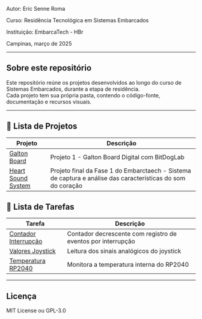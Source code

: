 Autor: Eric Senne Roma

Curso: Residência Tecnológica em Sistemas Embarcados

Instituição: EmbarcaTech - HBr

Campinas, março de 2025

---

## Sobre este repositório

Este repositório reúne os projetos desenvolvidos ao longo do curso de Sistemas Embarcados, durante a etapa de residência.  
Cada projeto tem sua própria pasta, contendo o código-fonte, documentação e recursos visuais.

---

## 📂 Lista de Projetos

| Projeto | Descrição |
|---------|-----------|
| [Galton Board](./projetos/galton_board/src/galtron_board/) | Projeto 1 -  Galton Board Digital com BitDogLab         
| [Heart Sound System](./projetos/heart_sound_system/) | Projeto final da Fase 1 do Embarctaech -  Sistema de captura e análise das características do som do coração


## 📂 Lista de Tarefas

| Tarefa | Descrição |
|---------|-----------|
| [Contador Interrupção](./tarefas/U1/contador) | Contador decrescente com registro de eventos por interrupção
| [Valores Joystick](./tarefas/U1/joystick_val) | Leitura dos sinais analógicos do joystick
| [Temperatura RP2040](./tarefas/U1/temperatura) | Monitora a temperatura interna do RP2040
---

## Licença

MIT License ou GPL-3.0
